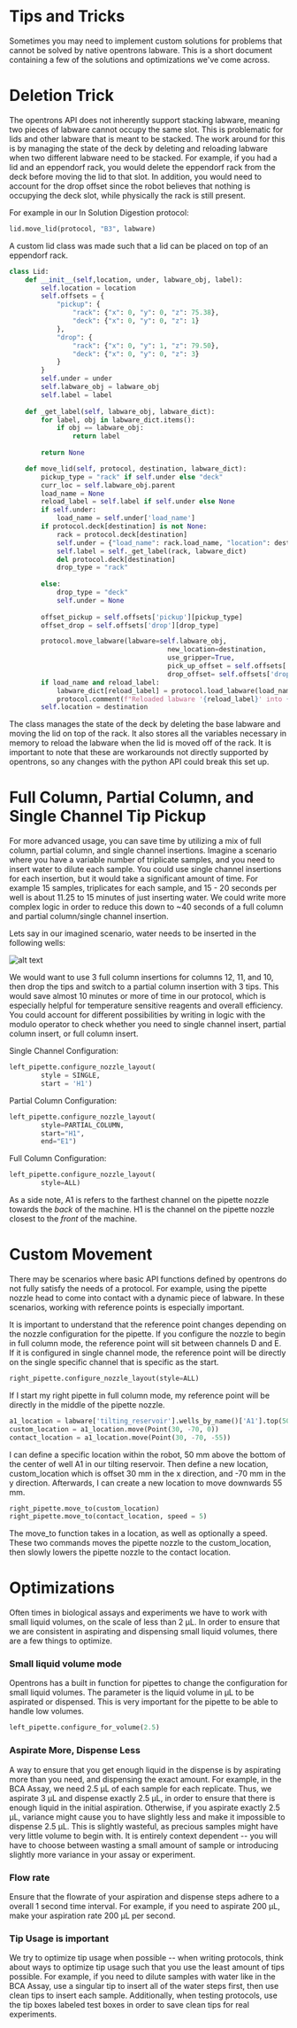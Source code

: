 # Tips and Tricks

Sometimes you may need to implement custom solutions for problems that cannot be solved by native opentrons labware. This is a short document containing a few of the solutions and optimizations we've come across.
# Deletion Trick

The opentrons API does not inherently support stacking labware, meaning two pieces of labware cannot occupy the same slot. This is problematic for lids and other labware that is meant to be stacked. The work around for this is by managing the state of the deck by deleting and reloading labware when two different labware need to be stacked. For example, if you had a lid and an eppendorf rack, you would delete the eppendorf rack from the deck before moving the lid to that slot. In addition, you would need to account for the drop offset since the robot believes that nothing is occupying the deck slot, while physically the rack is still present. 

For example in our In Solution Digestion protocol:
```python
lid.move_lid(protocol, "B3", labware) 
```

A custom lid class was made such that a lid can be placed on top of an eppendorf rack. 

```python
class Lid: 
    def __init__(self,location, under, labware_obj, label):
        self.location = location
        self.offsets = {
            "pickup": {
                "rack": {"x": 0, "y": 0, "z": 75.38},
                "deck": {"x": 0, "y": 0, "z": 1}
            },
            "drop": {
                "rack": {"x": 0, "y": 1, "z": 79.50},
                "deck": {"x": 0, "y": 0, "z": 3}
            }
        }
        self.under = under
        self.labware_obj = labware_obj
        self.label = label
    
    def _get_label(self, labware_obj, labware_dict):
        for label, obj in labware_dict.items():
            if obj == labware_obj:
                return label
            
        return None

    def move_lid(self, protocol, destination, labware_dict):
        pickup_type = "rack" if self.under else "deck"
        curr_loc = self.labware_obj.parent
        load_name = None
        reload_label = self.label if self.under else None
        if self.under:
            load_name = self.under['load_name']
        if protocol.deck[destination] is not None:
            rack = protocol.deck[destination]
            self.under = {"load_name": rack.load_name, "location": destination}
            self.label = self._get_label(rack, labware_dict)
            del protocol.deck[destination]
            drop_type = "rack"
            
        else:
            drop_type = "deck"
            self.under = None
        
        offset_pickup = self.offsets['pickup'][pickup_type]
        offset_drop = self.offsets['drop'][drop_type]

        protocol.move_labware(labware=self.labware_obj,
                                        new_location=destination,
                                        use_gripper=True,
                                        pick_up_offset = self.offsets['pickup'][pickup_type],
                                        drop_offset= self.offsets['drop'][drop_type])
        if load_name and reload_label:
            labware_dict[reload_label] = protocol.load_labware(load_name, location = curr_loc)
            protocol.comment(f"Reloaded labware '{reload_label}' into {curr_loc}")
        self.location = destination

```

The class manages the state of the deck by deleting the base labware and moving the lid on top of the rack. It also stores all the variables necessary in memory to reload the labware when the lid is moved off of the rack. It is important to note that these are workarounds not directly supported by opentrons, so any changes with the python API could break this set up. 

# Full Column, Partial Column, and Single Channel Tip Pickup

For more advanced usage, you can save time by utilizing a mix of full column, partial column, and single channel insertions. Imagine a scenario where you have a variable number of triplicate samples, and you need to insert water to dilute each sample. You could use single channel insertions for each insertion, but it would take a significant amount of time. For example 15 samples, triplicates for each sample, and 15 - 20 seconds per well is about 11.25 to 15 minutes of just inserting water. We could write more complex logic in order to reduce this down to ~40 seconds of a full column and partial column/single channel insertion. 


Lets say in our imagined scenario, water needs to be inserted in the following wells:

![alt text](../images/scenario.png)

We would want to use 3 full column insertions for columns 12, 11, and 10, then drop the tips and switch to a partial column insertion with 3 tips. This would save almost 10 minutes or more of time in our protocol, which is especially helpful for temperature sensitive reagents and overall efficiency. You could account for different possibilities by writing in logic with the modulo operator to check whether you need to single channel insert, partial column insert, or full column insert. 

Single Channel Configuration:

```python
left_pipette.configure_nozzle_layout(
        style = SINGLE,
        start = 'H1')
```

Partial Column Configuration:

```python
left_pipette.configure_nozzle_layout(
        style=PARTIAL_COLUMN,
        start="H1",
        end="E1")
```

Full Column Configuration:

```python
left_pipette.configure_nozzle_layout(
        style=ALL)
```

As a side note, A1 is refers to the farthest channel on the pipette nozzle towards the *back* of the machine. H1 is the channel on the pipette nozzle closest to the *front* of the machine. 


# Custom Movement

There may be scenarios where basic API functions defined by opentrons do not fully satisfy the needs of a protocol. For example, using the pipette nozzle head to come into contact with a dynamic piece of labware. In these scenarios, working with reference points is especially important. 

It is important to understand that the reference point changes depending on the nozzle configuration for the pipette. If you configure the nozzle to begin in full column mode, the reference point will sit between channels D and E. If it is configured in single channel mode, the reference point will be directly on the single specific channel that is specific as the start. 


```python
right_pipette.configure_nozzle_layout(style=ALL)
```
If I start my right pipette in full column mode, my reference point will be directly in the middle of the pipette nozzle. 


```python
a1_location = labware['tilting_reservoir'].wells_by_name()['A1'].top(50)
custom_location = a1_location.move(Point(30, -70, 0))
contact_location = a1_location.move(Point(30, -70, -55)) 
```

I can define a specific location within the robot, 50 mm above the bottom of the center of well A1 in our tilting reservoir. Then define a new location, custom_location which is offset 30 mm in the x direction, and -70 mm in the y direction. Afterwards, I can create a new location to move downwards 55 mm.

```python
right_pipette.move_to(custom_location)
right_pipette.move_to(contact_location, speed = 5)
```
The move_to function takes in a location, as well as optionally a speed. These two commands moves the pipette nozzle to the custom_location, then slowly lowers the pipette nozzle to the contact location. 

# Optimizations

Often times in biological assays and experiments we have to work with small liquid volumes, on the scale of less than 2 μL. In order to ensure that we are consistent in aspirating and dispensing small liquid volumes, there are a few things to optimize. 

### Small liquid volume mode

Opentrons has a built in function for pipettes to change the configuration for small liquid volumes. The parameter is the liquid volume in μL to be aspirated or dispensed. This is very important for the pipette to be able to handle low volumes.

```python
left_pipette.configure_for_volume(2.5)
```


### Aspirate More, Dispense Less

A way to ensure that you get enough liquid in the dispense is by aspirating more than you need, and dispensing the exact amount. For example, in the BCA Assay, we need 2.5 μL of each sample for each replicate. Thus, we aspirate 3 μL and dispense exactly 2.5 μL, in order to ensure that there is enough liquid in the initial aspiration. Otherwise, if you aspirate exactly 2.5 μL, variance might cause you to have slightly less and make it impossible to dispense 2.5 μL. This is slightly wasteful, as precious samples might have very little volume to begin with. It is entirely context dependent -- you will have to choose between wasting a small amount of sample or introducing slightly more variance in your assay or experiment. 

### Flow rate

Ensure that the flowrate of your aspiration and dispense steps adhere to a overall 1 second time interval. For example, if you need to aspirate 200 μL, make your aspiration rate 200 μL per second. 

### Tip Usage is important 

We try to optimize tip usage when possible -- when writing protocols, think about ways to optimize tip usage such that you use the least amount of tips possible. For example, if you need to dilute samples with water like in the BCA Assay, use a singular tip to insert all of the water steps first, then use clean tips to insert each sample. Additionally, when testing protocols, use the tip boxes labeled test boxes in order to save clean tips for real experiments. 